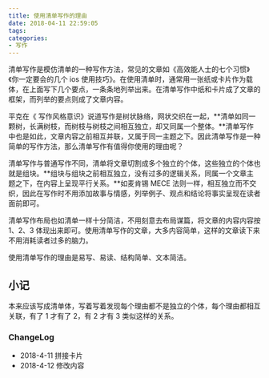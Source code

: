 ```yaml
---
title: 使用清单写作的理由
date: 2018-04-11 22:59:05
tags:
categories:
- 写作
---
```


清单写作是模仿清单的一种写作方法，常见的文章如《高效能人士的七个习惯》《你一定要会的几个 ios 使用技巧》。在使用清单时，通常用一张纸或卡片作为载体，在上面写下几个要点，一条条地列举出来。在清单写作中纸和卡片成了文章的框架，而列举的要点则成了文章内容。
<!--more-->
平克在《 写作风格意识》说道写作是树状脉络，网状交织在一起，**清单如同一颗树，长满树枝，而树枝与树枝之间相互独立，却又同属一个整体。**清单写作中也是如此，文章内容之前相互并联，又属于同一主题之下。因此清单写作是一种简单的写作方法，那么清单写作有值得你使用的理由呢？

清单写作与普通写作不同，清单将文章切割成多个独立的个体，这些独立的个体也就是组块。**组块与组块之前相互独立，没有过多的逻辑关系，同属一个文章主题之下，在内容上呈现平行关系。**如麦肯锡 MECE 法则一样，相互独立而不交织，因此在写作时不用添加故事与情感，列举例子、观点和结论将事实呈现在读者面前即可。

清单写作布局也如清单一样十分简洁，不用刻意去布局谋篇，将文章的内容内容按 1、2、3 体现出来即可。使用清单写作的文章，大多内容简单，这样的文章读下来不用消耗读者过多的脑力。

使用清单写作的理由是易写、易读、结构简单、文本简洁。

## 小记

本来应该写成清单体，写着写着发现每个理由都不是独立的个体，每个理由都相互关联，有了 1 才有了 2，有 2 才有 3 类似这样的关系。

### ChangeLog

- 2018-4-11 拼接卡片
- 2018-4-12 修改内容
